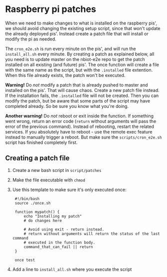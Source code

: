 # Raspberry pi patches

When we need to make changes to what is installed on the raspberry pis', we should avoid changing the existing setup script, since that won't update the already deployed pis'. Instead create a patch file that will install or modify the pi as needed.

The `cron_e2e.sh` is run every minute on the pis', and will run the `install_all.sh` every minute. By creating a patch as explained below, all you need is to update master on the nbiot-e2e repo to get the patch installed on all existing (and future) pis'. The once function will create a file with the same name as the script, but with the `.installed` file extention. When this file already exists, the patch won't be executed.

**Warning!** Do _not_ modify a patch that is already pushed to master and installed on the pis'. That will cause chaos. Create a new patch file instead. If the installation fails, the `.installed` file will not be created. Then you can modify the patch, but be aware that some parts of the script may have completed already. So be sure you know what you're doing.

**Another warning!** Do _not_ reboot or exit inside the function. If something went wrong, return an error code (`return` without arguments will pass the error of the previous command). Instead of rebooting, restart the related services. If you absolutely have to reboot - use the remote exec feature instead to manually trigger a reboot. But make sure the `scripts/cron_e2e.sh` script has finished completely first.

## Creating a patch file

1. Create a new bash script in `script/patches`
1. Make the file executable with `chmod`
1. Use this template to make sure it's only executed once:

        #!/bin/bash
        source ./once.sh

        function mypatch() {
            echo "Installing my patch"
            # do changes here
            
            # Avoid using exit - return instead.
            # return without arguments will return the status of the last command
            # executed in the function body.
            command_that_can_fail || return
        }

        once test

1. Add a line to `install_all.sh` where you execute the script
